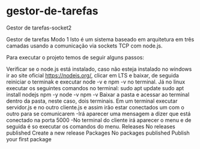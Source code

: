# gestor-de-tarefas
Gestor de tarefas-socket2

Gestor de tarefas Modo 1 Isto é um sistema baseado em arquitetura em três camadas usando a comunicação via sockets TCP com node.js.

Para executar o projeto temos de seguir alguns passos:

Verificar se o node.js está instalado, caso não esteja instalado no windows ir ao site oficial https://nodejs.org/, clicar em LTS e baixar, de seguida reiniciar o terminak e executar node -v e npm -v no terminal. Já no linux executar os seguintes comandos no terminal: sudo apt update sudo apt install nodejs npm -y node -v npm -v
Baixar a pasta e acessar ao terminal dentro da pasta, neste caso, dois terminais.
Em um terminal executar servidor.js e no outro cliente.js e assim irão estar conectados um com o outro para se comunicarem -Irá aparecer uma mensagem a dizer que está conectado na porta 5000 -No terminal do cliente irá aparecer o menu e de seguida é so executar os comandos do menu.
Releases
No releases published
Create a new release
Packages
No packages published
Publish your first package
